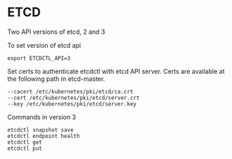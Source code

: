 # ETCD
Two API versions of etcd, 2 and 3

To set version of etcd api
```
export ETCDCTL_API=3
```
Set certs to authenticate etcdctl with etcd API server.
Certs are available at the following path in etcd-master.
```
--cacert /etc/kubernetes/pki/etcd/ca.crt
--cert /etc/kubernetes/pki/etcd/server.crt
--key /etc/kubernetes/pki/etcd/server.key
```
Commands in version 3
```
etcdctl snapshot save
etcdctl endpoint health
etcdctl get
etcdctl put
```

